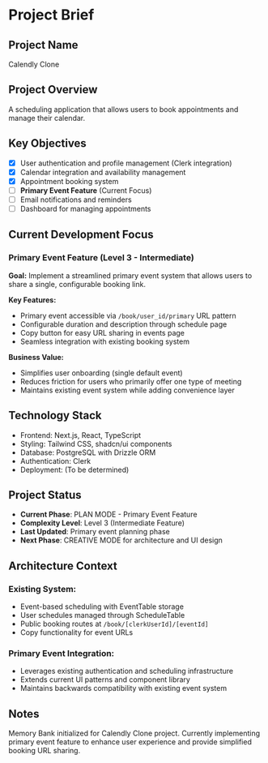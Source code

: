 # Project Brief

## Project Name
Calendly Clone

## Project Overview
A scheduling application that allows users to book appointments and manage their calendar.

## Key Objectives
- [x] User authentication and profile management (Clerk integration)
- [x] Calendar integration and availability management  
- [x] Appointment booking system
- [ ] **Primary Event Feature** (Current Focus)
- [ ] Email notifications and reminders
- [ ] Dashboard for managing appointments

## Current Development Focus
### Primary Event Feature (Level 3 - Intermediate)
**Goal:** Implement a streamlined primary event system that allows users to share a single, configurable booking link.

**Key Features:**
- Primary event accessible via `/book/user_id/primary` URL pattern
- Configurable duration and description through schedule page
- Copy button for easy URL sharing in events page  
- Seamless integration with existing booking system

**Business Value:**
- Simplifies user onboarding (single default event)
- Reduces friction for users who primarily offer one type of meeting
- Maintains existing event system while adding convenience layer

## Technology Stack
- Frontend: Next.js, React, TypeScript
- Styling: Tailwind CSS, shadcn/ui components
- Database: PostgreSQL with Drizzle ORM
- Authentication: Clerk
- Deployment: (To be determined)

## Project Status
- **Current Phase**: PLAN MODE - Primary Event Feature
- **Complexity Level**: Level 3 (Intermediate Feature)
- **Last Updated**: Primary event planning phase
- **Next Phase**: CREATIVE MODE for architecture and UI design

## Architecture Context
### Existing System:
- Event-based scheduling with EventTable storage
- User schedules managed through ScheduleTable 
- Public booking routes at `/book/[clerkUserId]/[eventId]`
- Copy functionality for event URLs

### Primary Event Integration:
- Leverages existing authentication and scheduling infrastructure
- Extends current UI patterns and component library
- Maintains backwards compatibility with existing event system

## Notes
Memory Bank initialized for Calendly Clone project. Currently implementing primary event feature to enhance user experience and provide simplified booking URL sharing.
